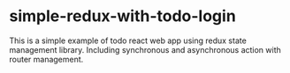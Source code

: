 # simple-redux-with-todo-login
This is a simple example of todo react web app using redux state management library. Including synchronous and asynchronous action with router management.
